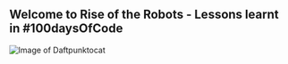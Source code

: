 ## Welcome to Rise of the Robots - Lessons learnt in #100daysOfCode

![Image of Daftpunktocat](https://octodex.github.com/daftpunktocat-thomas)